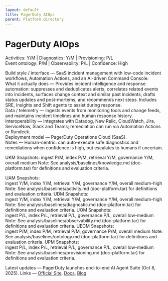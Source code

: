 ```yaml
---
layout: default
title: PagerDuty AIOps
parent: Platform Directory
---
```


# PagerDuty AIOps

Activities: Y/M | Diagnostics: Y/M | Provisioning: P/L  
Event ontology: P/M | Observability: P/L | Confidence: High

Build style / interface — SaaS incident management with low-code incident workflows, Automation Actions, and an AI-driven Command Console.  
What it actually does — Provides incident intelligence and response automation: suppresses and deduplicates alerts, correlates related events into incidents, surfaces change context and similar past incidents, drafts status updates and post-mortems, and recommends next steps. Includes SRE, Insights and Shift agents to assist during response.  
Data / telemetry — Ingests events from monitoring tools and change feeds, and maintains incident timelines and human response history.  
Interoperability — Integrates with Datadog, New Relic, CloudWatch, Jira, ServiceNow, Slack and Teams; remediation can run via Automation Actions or Rundeck.  
Deployment model — PagerDuty Operations Cloud (SaaS).  
Notes — Human-centric: can auto-execute safe diagnostics and remediations when confidence is high, but escalates to humans if uncertain.

UKM Snapshots: 
ingest P/M, index P/M, retrieval Y/M, governance Y/M, overall medium
Note:   See analysis/baselines/knowledge.md (doc-platform.tar) for definitions and evaluation criteria.

UAM Snapshots:   
ingest Y/M, index Y/M, retrieval Y/M, governance Y/M, overall medium-high
Note:   See analysis/baselines/activity.md (doc-platform.tar) for definitions and evaluation criteria.
UDM Snapshots:   
ingest Y/M, index Y/M, retrieval Y/M, governance Y/M, overall medium-high
Note:   See analysis/baselines/diagnostic.md (doc-platform.tar) for definitions and evaluation criteria.
UOM Snapshots:   
ingest P/L, index P/L, retrieval P/L, governance P/L, overall low-medium
Note:   See analysis/baselines/observability.md (doc-platform.tar) for definitions and evaluation criteria.
UEOM Snapshots:   
ingest P/M, index P/M, retrieval P/M, governance P/M, overall medium
Note:   See analysis/baselines/ontology.md (doc-platform.tar) for definitions and evaluation criteria.
UPM Snapshots:   
ingest P/L, index P/L, retrieval P/L, governance P/L, overall low-medium
Note:   See analysis/baselines/provisioning.md (doc-platform.tar) for definitions and evaluation criteria.

Latest updates — PagerDuty launches end-to-end AI Agent Suite (Oct 8, 2025).
Links — [Official Site](https://www.pagerduty.com/platform/aiops/), [Docs](https://support.pagerduty.com/main/docs/aiops), [Blog](https://www.pagerduty.com/resources/aiops/learn/what-is-aiops/)
